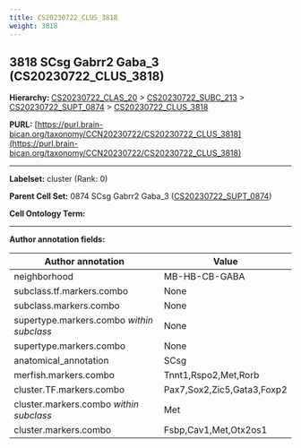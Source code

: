 ```yaml
---
title: CS20230722_CLUS_3818
weight: 3818
---
```

## 3818 SCsg Gabrr2 Gaba_3 (CS20230722_CLUS_3818)
<b>Hierarchy: </b>
[CS20230722_CLAS_20](../CS20230722_CLAS_20) >
[CS20230722_SUBC_213](../CS20230722_SUBC_213) >
[CS20230722_SUPT_0874](../CS20230722_SUPT_0874) >
[CS20230722_CLUS_3818](../CS20230722_CLUS_3818)

**PURL:** [https://purl.brain-bican.org/taxonomy/CCN20230722/CS20230722_CLUS_3818](https://purl.brain-bican.org/taxonomy/CCN20230722/CS20230722_CLUS_3818)

---


**Labelset:** cluster (Rank: 0)

**Parent Cell Set:** 0874 SCsg Gabrr2 Gaba_3 ([CS20230722_SUPT_0874](../CS20230722_SUPT_0874))



**Cell Ontology Term:** 

[MARKER GENES.]: #


---

[TRANSFERRED ANNOTATIONS.]: #


[AUTHOR ANNOTATION FIELDS.]: #


**Author annotation fields:**

| Author annotation | Value |
|-------------------|-------|
|neighborhood|MB-HB-CB-GABA|
|subclass.tf.markers.combo|None|
|subclass.markers.combo|None|
|supertype.markers.combo _within subclass_|None|
|supertype.markers.combo|None|
|anatomical_annotation|SCsg|
|merfish.markers.combo|Tnnt1,Rspo2,Met,Rorb|
|cluster.TF.markers.combo|Pax7,Sox2,Zic5,Gata3,Foxp2|
|cluster.markers.combo _within subclass_|Met|
|cluster.markers.combo|Fsbp,Cav1,Met,Otx2os1|
